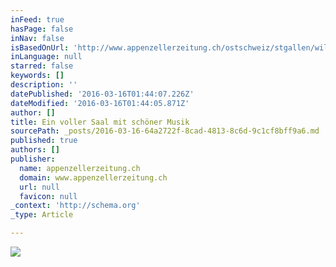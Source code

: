 ```yaml
---
inFeed: true
hasPage: false
inNav: false
isBasedOnUrl: 'http://www.appenzellerzeitung.ch/ostschweiz/stgallen/wil/kino/Ein-voller-Saal-mit-schoener-Musik;art257,1346257'
inLanguage: null
starred: false
keywords: []
description: ''
datePublished: '2016-03-16T01:44:07.226Z'
dateModified: '2016-03-16T01:44:05.871Z'
author: []
title: Ein voller Saal mit schöner Musik
sourcePath: _posts/2016-03-16-64a2722f-8cad-4813-8c6d-9c1cf8bff9a6.md
published: true
authors: []
publisher:
  name: appenzellerzeitung.ch
  domain: www.appenzellerzeitung.ch
  url: null
  favicon: null
_context: 'http://schema.org'
_type: Article

---
```

![](https://s3-us-west-2.amazonaws.com/the-grid-img/p/84d84622f160465770a1a9032f2d07660ecbdb20.jpg)